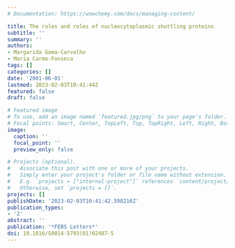 ```yaml
---
# Documentation: https://wowchemy.com/docs/managing-content/

title: The rules and roles of nucleocytoplasmic shuttling proteins
subtitle: ''
summary: ''
authors:
- Margarida Gama-Carvalho
- Maria Carmo-Fonseca
tags: []
categories: []
date: '2001-06-01'
lastmod: 2023-02-03T10:41:44Z
featured: false
draft: false

# Featured image
# To use, add an image named `featured.jpg/png` to your page's folder.
# Focal points: Smart, Center, TopLeft, Top, TopRight, Left, Right, BottomLeft, Bottom, BottomRight.
image:
  caption: ''
  focal_point: ''
  preview_only: false

# Projects (optional).
#   Associate this post with one or more of your projects.
#   Simply enter your project's folder or file name without extension.
#   E.g. `projects = ["internal-project"]` references `content/project/deep-learning/index.md`.
#   Otherwise, set `projects = []`.
projects: []
publishDate: '2023-02-03T10:41:42.598216Z'
publication_types:
- '2'
abstract: ''
publication: '*FEBS Letters*'
doi: 10.1016/S0014-5793(01)02487-5
---
```


